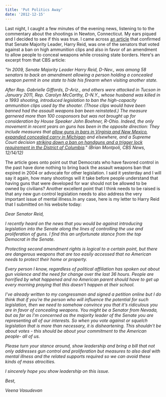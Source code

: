```yaml
---
title: 'Put Politics Away'
date: '2012-12-15'
---
```


Last night, I caught a few minutes of the evening news, listening to to the commentary about the shootings in Newton, Connecticut. My ears piqued and I decided to see if this was true. I came across [an article](http://www.cbsnews.com/8301-250_162-57559325/will-connecticut-school-shooting-spur-gun-control-action/) that confirmed that Senate Majority Leader, Harry Reid, was one of the senators that voted against a ban on high ammunition clips and also in favor of an amendment to allow people to conceal weapons while crossing state borders. Here's an excerpt from that CBS article:

_"In 2009, Senate Majority Leader Harry Reid, D-Nev., was among 58 senators to back an amendment allowing a person holding a concealed weapon permit in one state to hide his firearm when visiting another state._

_After Rep. Gabrielle Giffords, D-Ariz., and others were attacked in Tucson in January 2011, Rep. Carolyn McCarthy, D-N.Y., whose husband was killed in a 1993 shooting, introduced legislation to ban the high-capacity ammunition clips used by the shooter. (Those clips would have been banned had the assault weapons ban been reinstated.) The measure garnered more than 100 cosponsors but was not brought up for consideration by House Speaker John Boehner, R-Ohio. Indeed, the only movement in recent years on guns has been in the opposite direction: They include measures that_ [_allow guns in bars in Virginia and New Mexico_](http://www.cbsnews.com/8301-503544_162-20028226-503544.html)_,_ [_expanded concealed carry in Michigan_](http://www.freep.com/article/20121214/NEWS15/312140129/State-House-Senate-pass-bill-allowing-guns-carried-more-places) _and elsewhere, and a Supreme Court decision_ [_striking down a ban on handguns and a trigger lock requirement in the District of Columbia_](http://www.cbsnews.com/stories/2010/06/28/supremecourt/main6626538.shtml)_." (Brian Montpoli, CBS News, 12/14/12)_

The article goes onto point out that Democrats who have favored control in the past have done nothing to bring back the assault weapons ban that expired in 2004 or advocate for other legislation. I said it yesterday and I will say it again, how many shootings will it take before people understand that having guns that were developed for war should not be allowed to be owned by civilians? Another excellent point that I think needs to be raised is that any new gun control legislation needs to also address the very important issue of mental illness.In any case, here is my letter to Harry Reid that I submitted on his website today:

_Dear Senator Reid,_

_I recently heard on the news that you would be against introducing legislation into the Senate along the lines of controlling the use and proliferation of guns. I find this an unfortunate stance from the top Democrat in the Senate._

_Protecting second amendment rights is logical to a certain point, but there are dangerous weapons that are too easily accessed that no American needs to protect their home or property._

_Every person I know, regardless of political affiliation has spoken out about gun violence and the need for change over the last 36 hours. People are horrified by what happened and no American parent should have to get up every morning praying that this doesn't happen at their school._

_I've already written to my congressman and signed a petition online but I do think that if you're the person who will influence the potential for such legislation, then we need to somehow convince you that it's ridiculous you are in favor of concealing weapons. You might be a Senator from Nevada, but as far as I'm concerned as the majority leader of the Senate you are representing all of our interests. So when you vote against or squelch legislation that is more than necessary, it is disheartening. This shouldn't be about votes - this should be about your commitment to the American people- all of us._

_Please turn your stance around, show leadership and bring a bill that not only addresses gun control and proliferation but measures to also deal with mental illness and the related supports required so we can avoid these kinds of mass atrocities._

_I sincerely hope you show leadership on this issue._

_Best,_

_Veena Vasudevan_